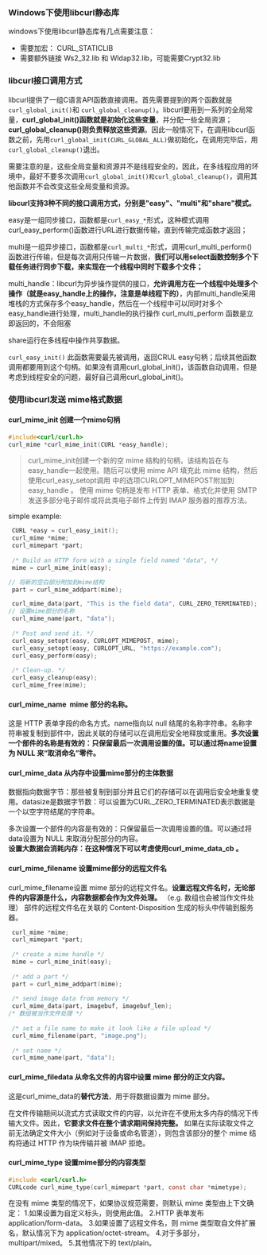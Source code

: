 ### Windows下使用libcurl静态库
windows下使用libcurl静态库有几点需要注意：
- 需要加宏： CURL_STATICLIB
- 需要额外链接 Ws2_32.lib 和 Wldap32.lib，可能需要Crypt32.lib

### libcurl接口调用方式
libcurl提供了一组C语言API函数直接调用。首先需要提到的两个函数就是`curl_global_init()`和 `curl_global_cleanup()`。libcurl要用到一系列的全局常量，**curl_global_init()函数就是初始化这些变量**，并分配一些全局资源；**curl_global_cleanup()则负责释放这些资源**。因此一般情况下，在调用libcurl函数之前，先用`curl_global_init(CURL_GLOBAL_ALL)`做初始化，在调用完毕后，用`curl_global_cleanup()`退出。

需要注意的是，这些全局变量和资源并不是线程安全的，因此，在多线程应用的环境中，最好不要多次调用`curl_global_init()和curl_global_cleanup()`，调用其他函数并不会改变这些全局变量和资源。

**libcurl支持3种不同的接口调用方式，分别是"easy"、"multi"和"share"模式。**

easy是一组同步接口，函数都是`curl_easy_*`形式，这种模式调用curl_easy_perform()函数进行URL进行数据传输，直到传输完成函数才返回；

multi是一组异步接口，函数都是`curl_multi_*`形式，调用curl_multi_perform()函数进行传输，但是每次调用只传输一片数据，**我们可以用select函数控制多个下载任务进行同步下载，来实现在一个线程中同时下载多个文件；**

multi_handle：libcurl为异步操作提供的接口，**允许调用方在一个线程中处理多个操作（就是easy_handle上的操作，注意是单线程下的）**，内部multi_handle采用堆栈的方式保存多个easy_handle，然后在一个线程中可以同时对多个easy_handle进行处理，multi_handle的执行操作 curl_multi_perform 函数是立即返回的，不会阻塞

share运行在多线程中操作共享数据。

`curl_easy_init()`
此函数需要最先被调用，返回CRUL easy句柄；后续其他函数调用都要用到这个句柄。如果没有调用curl_global_init()，该函数自动调用，但是考虑到线程安全的问题，最好自己调用curl_global_init()。

### 使用libcurl发送 mime格式数据

#### curl_mime_init 创建一个mime句柄
```c
#include<curl/curl.h>
curl_mime *curl_mime_init(CURL *easy_handle);
```

>curl_mime_init创建一个新的空 mime 结构的句柄，该结构旨在与easy_handle一起使用。随后可以使用 mime API 填充此 mime 结构，然后使用curl_easy_setopt调用 中的选项CURLOPT_MIMEPOST附加到easy_handle 。
>使用 mime 句柄是发布 HTTP 表单、格式化并使用 SMTP 发送多部分电子邮件或将此类电子邮件上传到 IMAP 服务器的推荐方法。

simple example:
```c
 CURL *easy = curl_easy_init();
 curl_mime *mime;
 curl_mimepart *part;
 
 /* Build an HTTP form with a single field named "data", */
 mime = curl_mime_init(easy);

// 将新的空白部分附加到mime结构
 part = curl_mime_addpart(mime);

 curl_mime_data(part, "This is the field data", CURL_ZERO_TERMINATED);
// 设置mime部分的名称
 curl_mime_name(part, "data");
 
 /* Post and send it. */
 curl_easy_setopt(easy, CURLOPT_MIMEPOST, mime);
 curl_easy_setopt(easy, CURLOPT_URL, "https://example.com");
 curl_easy_perform(easy);
 
 /* Clean-up. */
 curl_easy_cleanup(easy);
 curl_mime_free(mime);

```

#### curl_mime_name  mime 部分的名称。
这是 HTTP 表单字段的命名方式。name指向以 null 结尾的名称字符串。名称字符串被复制到部件中，因此关联的存储可以在调用后安全地释放或重用。**多次设置一个部件的名称是有效的：只保留最后一次调用设置的值。可以通过将name设置为 NULL 来“取消命名”零件。**

#### curl_mime_data 从内存中设置mime部分的主体数据
数据指向数据字节：那些被复制到部分并且它们的存储可以在调用后安全地重复使用。datasize是数据字节数：可以设置为CURL_ZERO_TERMINATED表示数据是一个以空字符结尾的字符串。

多次设置一个部件的内容是有效的：只保留最后一次调用设置的值。可以通过将data设置为 NULL 来取消分配部分的内容。  
**设置大数据会消耗内存：在这种情况下可以考虑使用curl_mime_data_cb 。**

#### curl_mime_filename 设置mime部分的远程文件名
curl_mime_filename设置 mime 部分的远程文件名。**设置远程文件名时，无论部件的内容源是什么，内容数据都会作为文件处理。** （e.g. 数组也会被当作文件处理）
部件的远程文件名在关联的 Content-Disposition 生成的标头中传输到服务器。

```c
 curl_mime *mime;
 curl_mimepart *part;
 
 /* create a mime handle */
 mime = curl_mime_init(easy);
 
 /* add a part */
 part = curl_mime_addpart(mime);
 
 /* send image data from memory */
 curl_mime_data(part, imagebuf, imagebuf_len);
/* 数组被当作文件处理 */
 
 /* set a file name to make it look like a file upload */
 curl_mime_filename(part, "image.png");
 
 /* set name */
 curl_mime_name(part, "data");

```

####  curl_mime_filedata 从命名文件的内容中设置 mime 部分的正文内容。
这是curl_mime_data的**替代方法**，用于将数据设置为 mime 部分。

在文件传输期间以流式方式读取文件的内容，以允许在不使用太多内存的情况下传输大文件。因此，**它要求文件在整个请求期间保持完整。**
如果在实际读取文件之前无法确定文件大小（例如对于设备或命名管道），则包含该部分的整个 mime 结构将通过 HTTP 作为块传输并被 IMAP 拒绝。

#### curl_mime_type 设置mime部分的内容类型
```c
#include <curl/curl.h>
CURLcode curl_mime_type(curl_mimepart *part, const char *mimetype);
```

在没有 mime 类型的情况下，如果协议规范需要，则默认 mime 类型由上下文确定：
1.如果设置为自定义标头，则使用此值。
2.HTTP 表单发布 application/form-data。
3.如果设置了远程文件名，则 mime 类型取自文件扩展名，默认情况下为 application/octet-stream。
4.对于多部分，multipart/mixed。
5.其他情况下的 text/plain。

